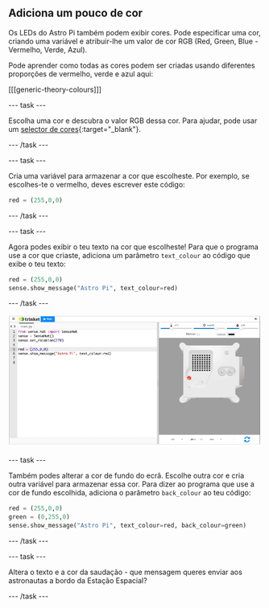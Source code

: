 ## Adiciona um pouco de cor

Os LEDs do Astro Pi também podem exibir cores. Pode especificar uma cor, criando uma variável e atribuir-lhe um valor de cor RGB (Red, Green, Blue - Vermelho, Verde, Azul).

Pode aprender como todas as cores podem ser criadas usando diferentes proporções de vermelho, verde e azul aqui:

[[[generic-theory-colours]]]

--- task ---

Escolha uma cor e descubra o valor RGB dessa cor. Para ajudar, pode usar um [selector de cores](https://www.w3schools.com/colors/colors_rgb.asp){:target="_blank"}.

--- /task ---

--- task ---

Cria uma variável para armazenar a cor que escolheste. Por exemplo, se escolhes-te o vermelho, deves escrever este código:

```python
red = (255,0,0)
```

--- /task ---

--- task ---

Agora podes exibir o teu texto na cor que escolheste! Para que o programa use a cor que criaste, adiciona um parâmetro `text_colour` ao código que exibe o teu texto:

```python
red = (255,0,0)
sense.show_message("Astro Pi", text_colour=red)
```

--- /task ---

![The Trinket Sense HAT emulator running a sample program which scrolls the text \"Astro Pi\" across the LED matrix using red letters](images/M0_2.gif)

--- task ---

Também podes alterar a cor de fundo do ecrã. Escolhe outra cor e cria outra variável para armazenar essa cor. Para dizer ao programa que use a cor de fundo escolhida, adiciona o parâmetro `back_colour` ao teu código:

```python
red = (255,0,0)
green = (0,255,0)
sense.show_message("Astro Pi", text_colour=red, back_colour=green)
```

--- /task ---

--- task ---

Altera o texto e a cor da saudação - que mensagem queres enviar aos astronautas a bordo da Estação Espacial?

--- /task ---
